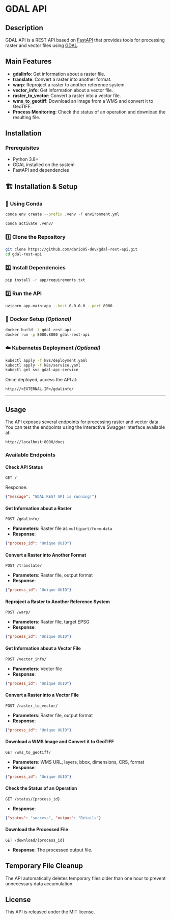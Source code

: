 # GDAL API

## Description
GDAL API is a REST API based on [FastAPI](https://fastapi.tiangolo.com/) that provides tools for processing raster and vector files using [GDAL](https://gdal.org/).

## Main Features
- **gdalinfo**: Get information about a raster file.
- **translate**: Convert a raster into another format.
- **warp**: Reproject a raster to another reference system.
- **vector_info**: Get information about a vector file.
- **raster_to_vector**: Convert a raster into a vector file.
- **wms_to_geotiff**: Download an image from a WMS and convert it to GeoTIFF.
- **Process Monitoring**: Check the status of an operation and download the resulting file.

## Installation

### Prerequisites
- Python 3.8+
- GDAL installed on the system
- FastAPI and dependencies

## 🏗 **Installation & Setup**

### 🔧 **Using Conda**
```sh
conda env create --prefix .venv -f environment.yml

conda activate .venv/
```

### 1️⃣ **Clone the Repository**
```sh
git clone https://github.com/dario85-dev/gdal-rest-api.git
cd gdal-rest-api
```

### 2️⃣ **Install Dependencies**
```sh
pip install -r app/requirements.txt
```

### 3️⃣ **Run the API**
```sh
uvicorn app.main:app --host 0.0.0.0 --port 8000
```

### 🐳 **Docker Setup** *(Optional)*
```sh
docker build -t gdal-rest-api .
docker run -p 8000:8000 gdal-rest-api
```

### ☁️ **Kubernetes Deployment** *(Optional)*
```sh
kubectl apply -f k8s/deployment.yaml
kubectl apply -f k8s/service.yaml
kubectl get svc gdal-api-service
```

Once deployed, access the API at:
```
http://<EXTERNAL-IP>/gdalinfo/
```

---

## Usage

The API exposes several endpoints for processing raster and vector data. You can test the endpoints using the interactive Swagger interface available at:
```
http://localhost:8000/docs
```

### Available Endpoints

#### Check API Status
```http
GET /
```
Response:
```json
{"message": "GDAL REST API is running!"}
```

#### Get Information about a Raster
```http
POST /gdalinfo/
```
- **Parameters**: Raster file as `multipart/form-data`
- **Response**:
```json
{"process_id": "Unique UUID"}
```

#### Convert a Raster into Another Format
```http
POST /translate/
```
- **Parameters**: Raster file, output format
- **Response**:
```json
{"process_id": "Unique UUID"}
```

#### Reproject a Raster to Another Reference System
```http
POST /warp/
```
- **Parameters**: Raster file, target EPSG
- **Response**:
```json
{"process_id": "Unique UUID"}
```

#### Get Information about a Vector File
```http
POST /vector_info/
```
- **Parameters**: Vector file
- **Response**:
```json
{"process_id": "Unique UUID"}
```

#### Convert a Raster into a Vector File
```http
POST /raster_to_vector/
```
- **Parameters**: Raster file, output format
- **Response**:
```json
{"process_id": "Unique UUID"}
```

#### Download a WMS Image and Convert it to GeoTIFF
```http
GET /wms_to_geotiff/
```
- **Parameters**: WMS URL, layers, bbox, dimensions, CRS, format
- **Response**:
```json
{"process_id": "Unique UUID"}
```

#### Check the Status of an Operation
```http
GET /status/{process_id}
```
- **Response**:
```json
{"status": "success", "output": "Details"}
```

#### Download the Processed File
```http
GET /download/{process_id}
```
- **Response**: The processed output file.

## Temporary File Cleanup
The API automatically deletes temporary files older than one hour to prevent unnecessary data accumulation.

## License
This API is released under the MIT license.
